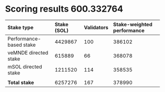 # Scoring results 600.332764

| Stake type              | Stake (SOL) | Validators | Stake-weighted performance |
|:------------------------|:------------|:-----------|:---------------------------|
| Performance-based stake | 4429867     | 100        | 386102                     |
| veMNDE directed stake   | 615889      | 66         | 368078                     |
| mSOL directed stake     | 1211520     | 114        | 358535                     |
|                         |             |            |                            |
| **Total stake**         | 6257276     | 167        | 378990                     |
